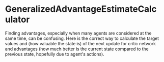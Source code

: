 # GeneralizedAdvantageEstimateCalculator
Finding advantages, especially when many agents are considered at the same time, can be confusing.
Here is the correct way to calculate the target values and (how valuable the state is) of the next update for critic network and advantages (how much better is the current state compared to the previous state, hopefully due to agent's actions).
